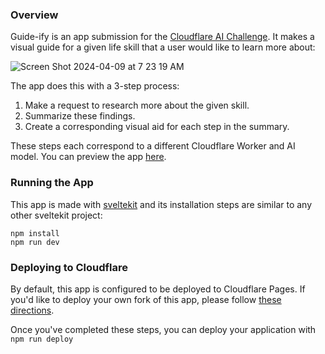 ### Overview

Guide-ify is an app submission for the [Cloudflare AI Challenge](https://dev.to/devteam/join-us-for-the-cloudflare-ai-challenge-3000-in-prizes-5f99). It makes a visual guide for a given life skill that a user would like to learn more about:


![Screen Shot 2024-04-09 at 7 23 19 AM](https://github.com/MrAlexLau/cloudflare-playground/assets/75554/0d67bb22-90a8-4288-b448-097560828e12)

The app does this with a 3-step process:
1. Make a request to research more about the given skill.
2. Summarize these findings.
3. Create a corresponding visual aid for each step in the summary.

These steps each correspond to a different Cloudflare Worker and AI model. You can preview the app [here](https://cloudflare-playground-bn1.pages.dev/
).


### Running the App
This app is made with [sveltekit](https://kit.svelte.dev/) and its installation steps are similar to any other sveltekit project:

```
npm install
npm run dev
```

### Deploying to Cloudflare
By default, this app is configured to be deployed to Cloudflare Pages. If you'd like to deploy your own fork of this app, please follow [these directions](https://developers.cloudflare.com/pages/framework-guides/deploy-a-svelte-site/).

Once you've completed these steps, you can deploy your application with `npm run deploy`

